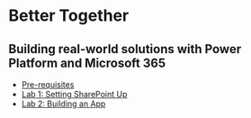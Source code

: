 # Better Together

## Building real-world solutions with Power Platform and Microsoft 365

- [Pre-requisites](part1/0-pre-requisites.md)
- [Lab 1: Setting SharePoint Up](part1/1-setting-sharepoint-up.md)
- [Lab 2: Building an App](part1/2-building-an-app.md)